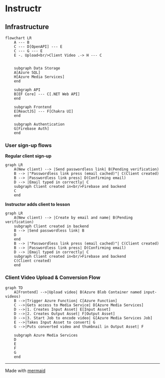 # Instructr

## Infrastructure
```mermaid
flowchart LR
    A --- B
    C --- D[OpenAPI] --- E
    C --- G --- E
    E -. Upload<br/>Client Video .-> H --- C
    

    subgraph Data Storage
    A[Azure SQL]
    H[Azure Media Services]
    end

    subgraph API
    B[EF Core] --- C[.NET Web API]
    end
    
    subgraph Frontend
    E[ReactJS] --- F[Chakra UI]
    end
 
    subgraph Authentication
    G[Firebase Auth]
    end
```

### User sign-up flows
**Regular client sign-up**
```mermaid
graph LR
    A(New client) --> |Send passwordless link| B(Pending verification)
    B --> |"Passwordless link press (email cached)"| C(Client created)
    B --> |Passwordless link press| D(Confirming email)
    D --> |Email typed in correctly| C
    subgraph Client created in<br/>Firebase and backend
    C
    end
```
**Instructor adds client to lesson**
```mermaid
graph LR
    A(New client) --> |Create by email and name| B(Pending verification)
    subgraph Client created in backend
    B --> |Send passwordless link| B
    D
    end
    B --> |"Passwordless link press (email cached)"| C(Client created)
    B --> |Passwordless link press| D(Confirming email)
    D --> |Email typed in correctly| C
    subgraph Client created in<br/>Firebase and backend
    C(Client created)
    end
```

### Client Video Upload & Conversion Flow
```mermaid
graph TD
    A[Frontend] -->|Upload video| B(Azure Blob Container named input-videos)
    B -->|Trigger Azure Function| C[Azure Function]
    C -->|Gets access to Media Service| D[Azure Media Services]
    D -->|1. Creates Input Asset| E[Input Asset]
    D -->|2. Creates Output Asset| F[Output Asset]
    D -->|3. Start Job to encode video| G[Azure Media Services Job]
    E -->|Takes Input Asset to convert| G
    G -->|Puts converted video and thumbnail in Output Asset| F

    subgraph Azure Media Services
    D
    E
    F
    G
    end

```

---

Made with [mermaid](https://mermaid-js.github.io/mermaid/#/flowchart)
